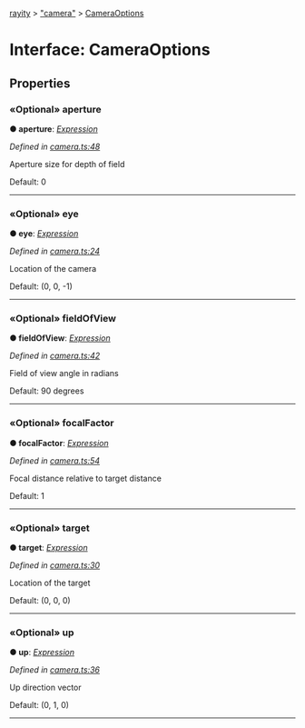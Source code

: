 [rayity](../README.md) > ["camera"](../modules/_camera_.md) > [CameraOptions](../interfaces/_camera_.cameraoptions.md)



# Interface: CameraOptions


## Properties
<a id="aperture"></a>

### «Optional» aperture

**●  aperture**:  *[Expression](_expression_.expression.md)* 

*Defined in [camera.ts:48](https://github.com/gribbet/rayity/blob/4838bef/src/camera.ts#L48)*



Aperture size for depth of field

Default: 0




___

<a id="eye"></a>

### «Optional» eye

**●  eye**:  *[Expression](_expression_.expression.md)* 

*Defined in [camera.ts:24](https://github.com/gribbet/rayity/blob/4838bef/src/camera.ts#L24)*



Location of the camera

Default: (0, 0, -1)




___

<a id="fieldofview"></a>

### «Optional» fieldOfView

**●  fieldOfView**:  *[Expression](_expression_.expression.md)* 

*Defined in [camera.ts:42](https://github.com/gribbet/rayity/blob/4838bef/src/camera.ts#L42)*



Field of view angle in radians

Default: 90 degrees




___

<a id="focalfactor"></a>

### «Optional» focalFactor

**●  focalFactor**:  *[Expression](_expression_.expression.md)* 

*Defined in [camera.ts:54](https://github.com/gribbet/rayity/blob/4838bef/src/camera.ts#L54)*



Focal distance relative to target distance

Default: 1




___

<a id="target"></a>

### «Optional» target

**●  target**:  *[Expression](_expression_.expression.md)* 

*Defined in [camera.ts:30](https://github.com/gribbet/rayity/blob/4838bef/src/camera.ts#L30)*



Location of the target

Default: (0, 0, 0)




___

<a id="up"></a>

### «Optional» up

**●  up**:  *[Expression](_expression_.expression.md)* 

*Defined in [camera.ts:36](https://github.com/gribbet/rayity/blob/4838bef/src/camera.ts#L36)*



Up direction vector

Default: (0, 1, 0)




___


